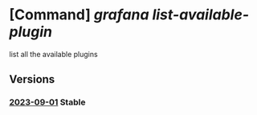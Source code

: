 # [Command] _grafana list-available-plugin_

list all the available plugins

## Versions

### [2023-09-01](/Resources/mgmt-plane/L3N1YnNjcmlwdGlvbnMve30vcmVzb3VyY2Vncm91cHMve30vcHJvdmlkZXJzL21pY3Jvc29mdC5kYXNoYm9hcmQvZ3JhZmFuYS97fS9mZXRjaGF2YWlsYWJsZXBsdWdpbnM=/2023-09-01.xml) **Stable**

<!-- mgmt-plane /subscriptions/{}/resourcegroups/{}/providers/microsoft.dashboard/grafana/{}/fetchavailableplugins 2023-09-01 -->
